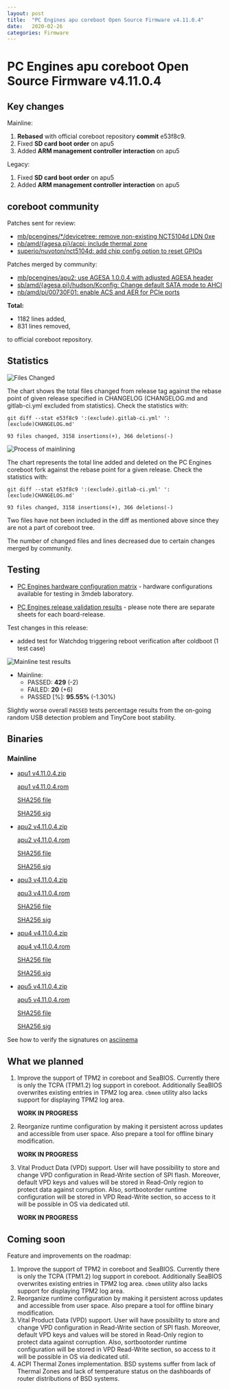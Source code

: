 ```yaml
---
layout: post
title:  "PC Engines apu coreboot Open Source Firmware v4.11.0.4"
date:   2020-02-26
categories: Firmware
---
```

# PC Engines apu coreboot Open Source Firmware v4.11.0.4

## Key changes

Mainline:

1. **Rebased** with official coreboot repository **commit** e53f8c9.
2. Fixed **SD card boot order** on apu5
3. Added **ARM management controller interaction** on apu5

Legacy:

1. Fixed **SD card boot order** on apu5
2. Added **ARM management controller interaction** on apu5

## coreboot community

Patches sent for review:

* [mb/pcengines/*/devicetree: remove non-existing NCT5104d LDN 0xe](https://review.coreboot.org/c/coreboot/+/38851)
* [nb/amd/{agesa,pi}/acpi: include thermal zone](https://review.coreboot.org/c/coreboot/+/38755)
* [superio/nuvoton/nct5104d: add chip config option to reset GPIOs](https://review.coreboot.org/c/coreboot/+/38850)

Patches merged by community:

* [mb/pcengines/apu2: use AGESA 1.0.0.4 with adjusted AGESA header](https://review.coreboot.org/c/coreboot/+/35906)
* [sb/amd/{agesa,pi}/hudson/Kconfig: Change default SATA mode to AHCI](https://review.coreboot.org/c/coreboot/+/35891)
* [nb/amd/pi/00730F01: enable ACS and AER for PCIe ports](https://review.coreboot.org/c/coreboot/+/35313)

**Total:**

* 1182 lines added,
* 831 lines removed,

to official coreboot repository.

## Statistics

![Files Changed](https://cloud.3mdeb.com/index.php/s/6Kcnsa5pdiMHZye/preview)

The chart shows the total files changed from release tag against the rebase
point of given release specified in CHANGELOG (CHANGELOG.md and gitlab-ci.yml
excluded from statistics). Check the statistics with:

```
git diff --stat e53f8c9 ':(exclude).gitlab-ci.yml' ':(exclude)CHANGELOG.md'
```

`93 files changed, 3158 insertions(+), 366 deletions(-)`

![Process of mainlining](https://cloud.3mdeb.com/index.php/s/cdSCMYPar85DfRC/preview)

The chart represents the total line added and deleted on the PC Engines
coreboot fork against the rebase point for a given release. Check the
statistics with:

```
git diff --stat e53f8c9 ':(exclude).gitlab-ci.yml' ':(exclude)CHANGELOG.md'
```

`93 files changed, 3158 insertions(+), 366 deletions(-)`

Two files have not been included in the diff as mentioned above since they are
not a part of coreboot tree.

The number of changed files and lines decreased due to certain changes merged
by community.

## Testing

* [PC Engines hardware configuration matrix](https://cloud.3mdeb.com/index.php/s/ce829QADwA7sHx9/preview) - hardware configurations available for testing in 3mdeb laboratory.

* [PC Engines release validation results](https://3mdeb.us16.list-manage.com/track/click?u=fce95b885fc13fbf1db611816&id=96d9b426c0&e=16ffa34a09) - please note there are separate sheets for each board-release.

Test changes in this release:
* added test for Watchdog triggering reboot verification after coldboot (1 test
  case)

![Mainline test results](https://cloud.3mdeb.com/index.php/s/ffdPGTXk6mBJTiX/preview)

* Mainline:
  * PASSED: **429** (-2)
  * FAILED: **20** (+6)
  * PASSED [%]: **95.55%** (-1.30%)

Slightly worse overall `PASSED` tests percentage results from the on-going
random USB detection problem and TinyCore boot stability.

## Binaries

### Mainline

* [apu1 v4.11.0.4.zip](https://3mdeb.com/open-source-firmware/pcengines/apu1/apu1_v4.11.0.4.zip)

  [apu1 v4.11.0.4.rom](https://3mdeb.com/open-source-firmware/pcengines/apu1/apu1_v4.11.0.4.rom)

  [SHA256 file](https://3mdeb.com/open-source-firmware/pcengines/apu1/apu1_v4.11.0.4.SHA256)

  [SHA256 sig](https://3mdeb.com/open-source-firmware/pcengines/apu1/apu1_v4.11.0.4.SHA256.sig)

* [apu2 v4.11.0.4.zip](https://3mdeb.com/open-source-firmware/pcengines/apu2/apu2_v4.11.0.4.zip)

  [apu2 v4.11.0.4.rom](https://3mdeb.com/open-source-firmware/pcengines/apu2/apu2_v4.11.0.4.rom)

  [SHA256 file](https://3mdeb.com/open-source-firmware/pcengines/apu2/apu2_v4.11.0.4.SHA256)

  [SHA256 sig](https://3mdeb.com/open-source-firmware/pcengines/apu2/apu2_v4.11.0.4.SHA256.sig)

* [apu3 v4.11.0.4.zip](https://3mdeb.com/open-source-firmware/pcengines/apu3/apu3_v4.11.0.4.zip)

  [apu3 v4.11.0.4.rom](https://3mdeb.com/open-source-firmware/pcengines/apu3/apu3_v4.11.0.4.rom)

  [SHA256 file](https://3mdeb.com/open-source-firmware/pcengines/apu3/apu3_v4.11.0.4.SHA256)

  [SHA256 sig](https://3mdeb.com/open-source-firmware/pcengines/apu3/apu3_v4.11.0.4.SHA256.sig)

* [apu4 v4.11.0.4.zip](https://3mdeb.com/open-source-firmware/pcengines/apu4/apu4_v4.11.0.4.zip)

  [apu4 v4.11.0.4.rom](https://3mdeb.com/open-source-firmware/pcengines/apu4/apu4_v4.11.0.4.rom)

  [SHA256 file](https://3mdeb.com/open-source-firmware/pcengines/apu4/apu4_v4.11.0.4.SHA256)

  [SHA256 sig](https://3mdeb.com/open-source-firmware/pcengines/apu4/apu4_v4.11.0.4.SHA256.sig)

* [apu5 v4.11.0.4.zip](https://3mdeb.com/open-source-firmware/pcengines/apu5/apu5_v4.11.0.4.zip)

  [apu5 v4.11.0.4.rom](https://3mdeb.com/open-source-firmware/pcengines/apu5/apu5_v4.11.0.4.rom)

  [SHA256 file](https://3mdeb.com/open-source-firmware/pcengines/apu5/apu5_v4.11.0.4.SHA256)

  [SHA256 sig](https://3mdeb.com/open-source-firmware/pcengines/apu5/apu5_v4.11.0.4.SHA256.sig)

See how to verify the signatures on [asciinema](https://asciinema.org/a/269426)

## What we planned

1. Improve the support of TPM2 in coreboot and SeaBIOS. Currently there is only
   the TCPA (TPM1.2) log support in coreboot. Additionally SeaBIOS overwrites
   existing entries in TPM2 log area. `cbmem` utility also lacks support for
   displaying TPM2 log area.

   **WORK IN PROGRESS**

2. Reorganize runtime configuration by making it persistent across updates and
   accessible from user space. Also prepare a tool for offline binary
   modification.

   **WORK IN PROGRESS**

3. Vital Product Data (VPD) support. User will have possibility to store
   and change VPD configuration in Read-Write section of SPI flash. Moreover,
   default VPD keys and values will be stored in Read-Only region to protect
   data against corruption. Also, sortbootorder runtime configuration will be
   stored in VPD Read-Write section, so access to it will be possible in OS
   via dedicated util.

   **WORK IN PROGRESS**

## Coming soon

Feature and improvements on the roadmap:

1. Improve the support of TPM2 in coreboot and SeaBIOS. Currently there is only
   the TCPA (TPM1.2) log support in coreboot. Additionally SeaBIOS overwrites
   existing entries in TPM2 log area. `cbmem` utility also lacks support for
   displaying TPM2 log area.
2. Reorganize runtime configuration by making it persistent across updates and
   accessible from user space. Also prepare a tool for offline binary
   modification.
3. Vital Product Data (VPD) support. User will have possibility to store
   and change VPD configuration in Read-Write section of SPI flash. Moreover,
   default VPD keys and values will be stored in Read-Only region to protect
   data against corruption. Also, sortbootorder runtime configuration will be
   stored in VPD Read-Write section, so access to it will be possible in OS
   via dedicated util.
4. ACPI Thermal Zones implementation. BSD systems suffer from lack of Thermal
   Zones and lack of temperature status on the dashboards of router
   distributions of BSD systems.
